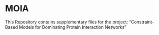 # MOIA
This Repository contains supplementary files for the project: “Constraint-Based Models for Dominating Protein Interaction Networks” 
